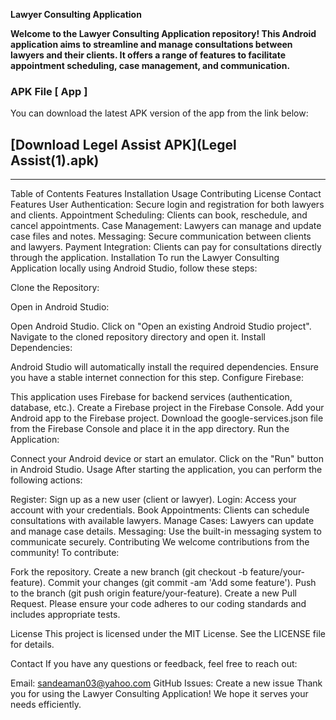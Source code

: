 ****Lawyer Consulting Application****



**Welcome to the Lawyer Consulting Application repository! This Android application aims to streamline and manage consultations between lawyers and their clients. It offers a range of features to facilitate appointment scheduling, case management, and communication.**


### **APK File [ App ]**

You can download the latest APK version of the app from the link below:

[Download Legel Assist APK](Legel Assist(1).apk)
---

----
Table of Contents
Features
Installation
Usage
Contributing
License
Contact
Features
User Authentication: Secure login and registration for both lawyers and clients.
Appointment Scheduling: Clients can book, reschedule, and cancel appointments.
Case Management: Lawyers can manage and update case files and notes.
Messaging: Secure communication between clients and lawyers.
Payment Integration: Clients can pay for consultations directly through the application.
Installation
To run the Lawyer Consulting Application locally using Android Studio, follow these steps:

Clone the Repository:

Open in Android Studio:

Open Android Studio.
Click on "Open an existing Android Studio project".
Navigate to the cloned repository directory and open it.
Install Dependencies:

Android Studio will automatically install the required dependencies. Ensure you have a stable internet connection for this step.
Configure Firebase:

This application uses Firebase for backend services (authentication, database, etc.).
Create a Firebase project in the Firebase Console.
Add your Android app to the Firebase project.
Download the google-services.json file from the Firebase Console and place it in the app directory.
Run the Application:

Connect your Android device or start an emulator.
Click on the "Run" button in Android Studio.
Usage
After starting the application, you can perform the following actions:

Register: Sign up as a new user (client or lawyer).
Login: Access your account with your credentials.
Book Appointments: Clients can schedule consultations with available lawyers.
Manage Cases: Lawyers can update and manage case details.
Messaging: Use the built-in messaging system to communicate securely.
Contributing
We welcome contributions from the community! To contribute:

Fork the repository.
Create a new branch (git checkout -b feature/your-feature).
Commit your changes (git commit -am 'Add some feature').
Push to the branch (git push origin feature/your-feature).
Create a new Pull Request.
Please ensure your code adheres to our coding standards and includes appropriate tests.

License
This project is licensed under the MIT License. See the LICENSE file for details.

Contact
If you have any questions or feedback, feel free to reach out:

Email: sandeaman03@yahoo.com
GitHub Issues: Create a new issue
Thank you for using the Lawyer Consulting Application! We hope it serves your needs efficiently.





